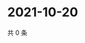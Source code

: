 # 2021-10-20

共 0 条

<!-- BEGIN WEIBO -->
<!-- 最后更新时间 Wed Oct 20 2021 11:15:13 GMT+0800 (China Standard Time) -->

<!-- END WEIBO -->
